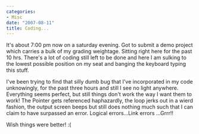 ```yaml
---
categories:
- Misc
date: "2007-08-11"
title: Coding...
---
```


It's about 7:00 pm now on a saturday evening. Got to submit a demo project which carries a bulk of my grading weightage. Sitting right here for the past 10 hrs. There's a lot of coding still left to be done and here I am sulking to the lowest possible position on my seat and banging the keyboard typing this stuff.

I've been trying to find that silly dumb bug that I've incorporated in my code unknowingly, for the past three hours and still I see no light anywhere. Everything seems perfect, but still things don't work the way I want them to work! The Pointer gets referenced haphazardly, the loop jerks out in a wierd fashion, the output screen beeps but still does nothing much such that I can claim to have surpassed an error. Logical errors...Link errors ...Grrr!!

Wish things were better! :(
